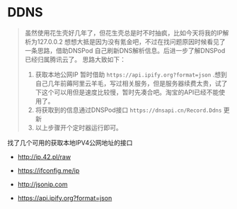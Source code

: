 # DDNS

> 虽然使用花生壳好几年了，但花生壳总是时不时抽疯，比如今天将我的IP解析为127.0.0.2
> 想想大抵是因为没有氪金吧，不过在找问题原因时候看见了一条思路，借助DNSPod 自己刷新DNS解析信息。后进一步了解DNSPod已经归属腾讯云了。
> 思路大致如下：
> 1. 获取本地公网IP 暂时借助 `https://api.ipify.org?format=json` .想到自己几年前薅阿里云羊毛，写过相关服务，但是服务器续费太贵，试了下这个可以用但是速度比较慢，暂时先凑合吧。淘宝的API已经不能使用了。
> 2. 将获取到的信息通过DNSPod接口 `https://dnsapi.cn/Record.Ddns`  更新
> 3. 以上步骤开个定时器运行即可。



找了几个可用的获取本地IPV4公网地址的接口

- http://ip.42.pl/raw
- https://ifconfig.me/ip

- http://jsonip.com
- https://api.ipify.org?format=json
